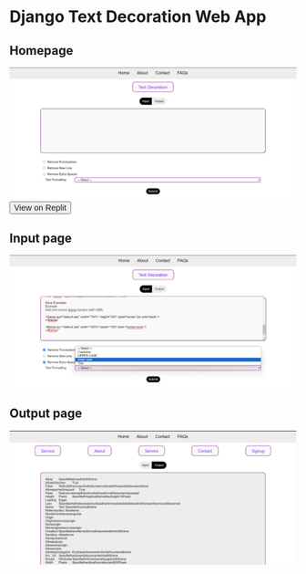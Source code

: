 ﻿# Django Text Decoration Web App

## Homepage
<img src="img/img1.png" alt="Homepage"><br>
<button><a href="" style="text-decoration:none;font-size:.9rem;">View on Replit</a></button>

## Input page
<img src="img/img2.png" alt="Inputpage">

## Output page
<img src="img/img3.png" alt="Outputpage">
